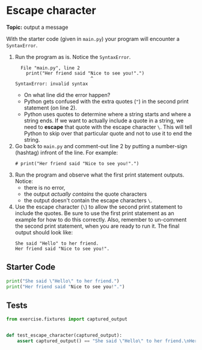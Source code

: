 # Escape character
**Topic:** output a message



With the starter code (given in `main.py`) your program will encounter a `SyntaxError`.

1. Run the program as is. Notice the `SyntaxError`.
    ```
      File "main.py", line 2
        print("Her friend said "Nice to see you!".")
                                ^
    SyntaxError: invalid syntax
    ```
    - On what line did the error happen?
    - Python gets confused with the extra quotes (`"`) in the second print statement (on line 2).
    - Python uses quotes to determine where a string starts and where a string ends. If we want to actually include a quote in a string, we need to **escape** that quote with the escape character `\`. This will tell Python to skip over that particular quote and not to use it to end the string.
2. Go back to `main.py` and comment-out line 2 by putting a number-sign (hashtag) infront of the line. For example:
    ```
    # print("Her friend said "Nice to see you!".")
    ```
3. Run the program and observe what the first print statement outputs. Notice:
    - there is no error,
    - the output *actually contains* the quote characters
    - the output doesn't contain the escape characters `\`.
4. Use the escape character (`\`) to allow the second print statement to include the quotes. Be sure to use the first print statement as an example for how to do this correctly. Also, remember to un-comment the second print statement, when you are ready to run it. The final output should look like:
    ```
    She said "Hello" to her friend.
    Her friend said "Nice to see you!".
    ```

## Starter Code
```python
print("She said \"Hello\" to her friend.")
print("Her friend said "Nice to see you!".")
```

## Tests
```python
from exercise.fixtures import captured_output


def test_escape_character(captured_output):
    assert captured_output() == "She said \"Hello\" to her friend.\nHer friend said \"Nice to see you!\"."
```
